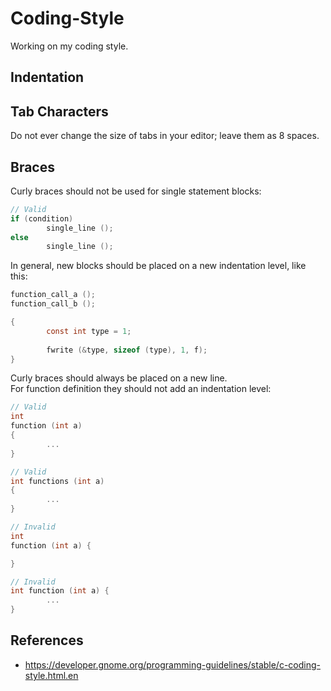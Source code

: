 # Coding-Style
Working on my coding style.

## Indentation

## Tab Characters
Do not ever change the size of tabs in your editor; leave them as 8 spaces.

## Braces
Curly braces should not be used for single statement blocks: 

```C
// Valid
if (condition)
        single_line ();
else
        single_line ();
```

In general, new blocks should be placed on a new indentation level, like this: 

```C
function_call_a ();
function_call_b ();

{
        const int type = 1;
        
        fwrite (&type, sizeof (type), 1, f); 
}
```

Curly braces should always be placed on a new line.   
For function definition they should not add an indentation level:

```C
// Valid
int
function (int a)
{
        ...
}

// Valid
int functions (int a)
{
        ...
}
```

```C
// Invalid
int
function (int a) {

}

// Invalid
int function (int a) {
        ...
}
```

## References
* https://developer.gnome.org/programming-guidelines/stable/c-coding-style.html.en
